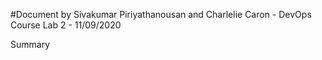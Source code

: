 #Document by Sivakumar Piriyathanousan and Charlelie Caron - DevOps Course Lab 2 - 11/09/2020

Summary 
